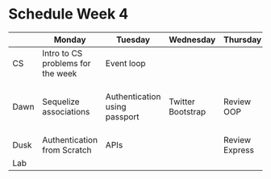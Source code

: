 # Schedule Week 4

|      | Monday | Tuesday | Wednesday | Thursday | Friday |
|------|------|-------|--------|---------|-------|
| CS   | Intro to CS problems for the week | Event loop |  |  |  |
| Dawn | Sequelize associations | Authentication using passport | Twitter Bootstrap | Review OOP | Review CRUD w/ Express & Sequelize |
| Dusk | Authentication from Scratch | APIs |  | Review Express |  |
| Lab  |  |  |  |  |  |
